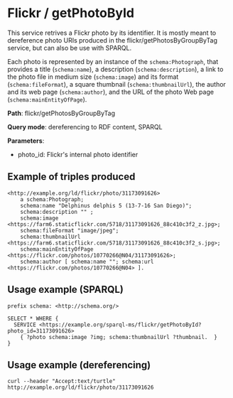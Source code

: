 # Flickr / getPhotoById

This service retrives a Flickr photo by its identifier.
It is mostly meant to dereference photo URIs produced in the flickr/getPhotosByGroupByTag service, but can also be use with SPARQL.

Each photo is represented by an instance of the `schema:Photograph`, that provides a title (`schema:name`), a description (`schema:description`), a link to the photo file in medium size (`schema:image`) and its format (`schema:fileFormat`), a square thumbnail (`schema:thumbnailUrl`), the author and its web page (`schema:author`), and the URL of the photo Web page (`schema:mainEntityOfPage`).

**Path**: flickr/getPhotosByGroupByTag

**Query mode**: dereferencing to RDF content, SPARQL

**Parameters**:
- photo_id: Flickr's internal photo identifier 


## Example of triples produced

    <http://example.org/ld/flickr/photo/31173091626>
        a schema:Photograph;
        schema:name "Delphinus delphis 5 (13-7-16 San Diego)";
        schema:description "" ;
        schema:image <https://farm6.staticflickr.com/5718/31173091626_88c410c3f2_z.jpg>;
        schema:fileFormat "image/jpeg";
        schema:thumbnailUrl <https://farm6.staticflickr.com/5718/31173091626_88c410c3f2_s.jpg>;
        schema:mainEntityOfPage <https://flickr.com/photos/10770266@N04/31173091626>;
        schema:author [ schema:name ""; schema:url <https://flickr.com/photos/10770266@N04> ].

## Usage example (SPARQL)

    prefix schema: <http://schema.org/>
    
    SELECT * WHERE {
      SERVICE <https://example.org/sparql-ms/flickr/getPhotoById?photo_id=31173091626>
        { ?photo schema:image ?img; schema:thumbnailUrl ?thumbnail.  }
    }
    
## Usage example (dereferencing)

    curl --header "Accept:text/turtle" http://example.org/ld/flickr/photo/31173091626

